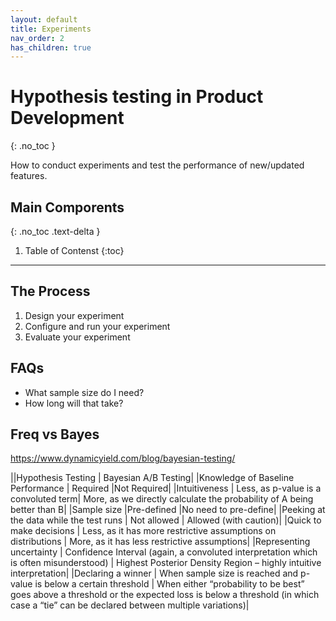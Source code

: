 ```yaml
---
layout: default
title: Experiments
nav_order: 2
has_children: true
---
```


# Hypothesis testing in Product Development
{: .no_toc }


How to conduct experiments and test the performance of new/updated features.

## Main Comporents
{: .no_toc .text-delta }

1. Table of Contenst
{:toc}

---


## The Process

1. Design your experiment
2. Configure and run your experiment
3. Evaluate your experiment

## FAQs

- What sample size do I need?
- How long will that take?

## Freq vs Bayes

https://www.dynamicyield.com/blog/bayesian-testing/

||Hypothesis Testing |	Bayesian A/B Testing|
|Knowledge of Baseline Performance |	Required 	|Not Required|
|Intuitiveness |	Less, as p-value is a convoluted term| 	More, as we directly calculate the probability of A being better than B|
|Sample size 	|Pre-defined 	|No need to pre-define|
|Peeking at the data while the test runs |	Not allowed |	Allowed (with caution)|
|Quick to make decisions |	Less, as it has more restrictive assumptions on distributions |	More, as it has less restrictive assumptions|
|Representing uncertainty |	Confidence Interval (again, a convoluted interpretation which is often misunderstood) |	Highest Posterior Density Region – highly intuitive interpretation|
|Declaring a winner |	When sample size is reached and p-value is below a certain threshold |	When either “probability to be best” goes above a threshold or the expected loss is below a threshold (in which case a “tie” can be declared between multiple variations)|


